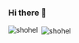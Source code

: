 ### Hi there 👋

<!--
**shohel/shohel** is a ✨ _special_ ✨ repository because its `README.md` (this file) appears on your GitHub profile.

Here are some ideas to get you started:

- 🔭 I’m currently working on ...
- 🌱 I’m currently learning ...
- 👯 I’m looking to collaborate on ...
- 🤔 I’m looking for help with ...
- 💬 Ask me about ...
- 📫 How to reach me: ...
- 😄 Pronouns: ...
- ⚡ Fun fact: ...
-->





<p><img align="left" src="https://github-readme-stats.vercel.app/api/top-langs?username=shohel&show_icons=true&locale=en&layout=compact" alt="shohel" /></p>

<p>&nbsp;<img align="center" src="https://github-readme-stats.vercel.app/api?username=shohel&show_icons=true&locale=en" alt="shohel" /></p>
